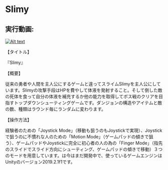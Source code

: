 # Slimy

## 実行動画:

[![Alt text](https://img.youtube.com/vi/5vEQ2urDnJs/0.jpg)](https://www.youtube.com/watch?v=5vEQ2urDnJs)

【タイトル】

『Slimy』

【概要】

従来の勇者や人間を主人公にするゲームと違ってスライムSlimyを主人公にしています。Slimyの攻撃手段はHPを費やして体液を発射すること。そして倒した敵の死体を食って自分の体液を補充するか他の能力を取得してボス戦のクリアを目指すトップダウンシューティングゲームです。ダンジョンの構造やアイテムと敵の数、種類はラウンド毎にランダムに変わります。

【操作方法】

経験者のための「Joystick Mode」（移動も狙うのもJoystickで実現）、Joystickで狙うのに不慣れな人のための「Motion Mode」（ゲームパッドの傾きで狙う）、ゲームパッドやJoystickに完全に初心者の人の為の「Finger Mode」（指先のスライドでスライド方向にシューティング、ゲームパッドの傾きで移動）３つのモードを用意しています。は今はまだ開発中で、使っているゲームエンジンはUnityのバージョン2019.2.1f1です。
